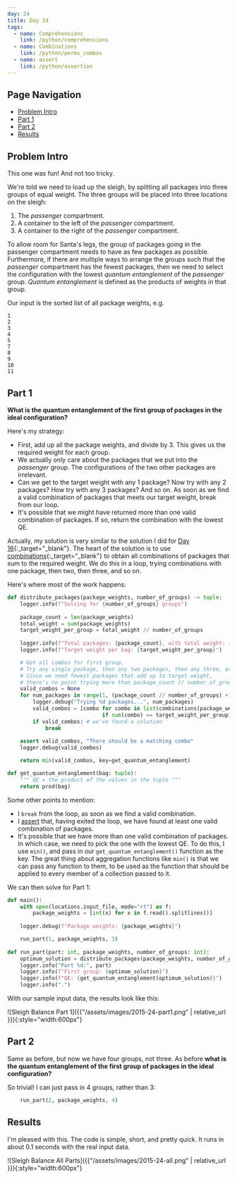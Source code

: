 ```yaml
---
day: 24
title: Day 24
tags: 
  - name: Comprehensions
    link: /python/comprehensions
  - name: Combinations
    link: /python/perms_combos
  - name: assert
    link: /python/assertion
---
```


## Page Navigation

- [Problem Intro](#problem-intro)
- [Part 1](#part-1)
- [Part 2](#part-2)
- [Results](#results)

## Problem Intro

This one was fun!  And not too tricky.

We're told we need to load up the sleigh, by splitting all packages into three groups of equal weight. The three groups will be placed into three locations on the sleigh:

1. The _passenger_ compartment.
1. A container to the left of the  _passenger_ compartment.
1. A container to the right of the  _passenger_ compartment. 

To allow room for Santa's legs, the group of packages going in the passenger compartment needs to have as few packages as possible.  Furthermore, if there are multiple ways to arrange the groups such that the _passenger_ compartment has the fewest packages, then we need to select the configuration with the lowest _quantum entanglement_ of the _passenger_ group. _Quantum entanglement_ is defined as the products of weights in that group.

Our input is the sorted list of all package weights, e.g.

```text
1
2
3
4
5
7
8
9
10
11
```

## Part 1

**What is the quantum entanglement of the first group of packages in the ideal configuration?**

Here's my strategy:

- First, add up all the package weights, and divide by 3. This gives us the required weight for each group.
- We actually only care about the packages that we put into the _passenger_ group.  The configurations of the two other packages are irrelevant.
- Can we get to the target weight with any 1 package? Now try with any 2 packages?  How try with any 3 packages? And so on.  As soon as we find a valid combination of packages that meets our target weight, break from our loop.
- It's possible that we might have returned more than one valid combination of packages. If so, return the combination with the lowest QE.

Actually, my solution is very similar to the solution I did for [Day 16](/2015/17){:_target="_blank"}.  The heart of the solution is to use [combinations](/python/perms_combos){:_target="_blank"} to obtain all combinations of packages that sum to the required weight. We do this in a loop, trying combinations with one package, then two, then three, and so on.

Here's where most of the work happens:

```python
def distribute_packages(package_weights, number_of_groups) -> tuple:
    logger.info(f"Solving for {number_of_groups} groups")
    
    package_count = len(package_weights)
    total_weight = sum(package_weights)
    target_weight_per_group = total_weight // number_of_groups
    
    logger.info(f"Total packages: {package_count}, with total weight: {total_weight}")
    logger.info(f"Target weight per bag: {target_weight_per_group}")

    # Get all combos for first group.
    # Try any single package, then any two packages, then any three, etc
    # Since we need fewest packages that add up to target weight,
    # there's no point trying more than package_count // number_of_groups
    valid_combos = None
    for num_packages in range(1, (package_count // number_of_groups) +1):
        logger.debug("Trying %d packages...", num_packages)
        valid_combos = [combo for combo in list(combinations(package_weights, num_packages))
                              if sum(combo) == target_weight_per_group]
        if valid_combos: # we've found a solution
            break
    
    assert valid_combos, "There should be a matching combo"
    logger.debug(valid_combos)

    return min(valid_combos, key=get_quantum_entanglement)

def get_quantum_entanglement(bag: tuple):
    """ QE = the product of the values in the tuple """
    return prod(bag)
```

Some other points to mention:

- I `break` from the loop, as soon as we find a valid combination.
- I [assert](/python/assertion) that, having exited the loop, we have found at least one valid combination of packages.
- It's possible that we have more than one valid combination of packages. In which case, we need to pick the one with the lowest QE.  To do this, I use `min()`, and pass in our `get_quantum_entanglement()` function as the key. The great thing about aggregation functions like `min()` is that we can pass any function to them, to be used as the function that should be applied to every member of a collection passed to it.

We can then solve for Part 1:

```python
def main():
    with open(locations.input_file, mode="rt") as f:
        package_weights = [int(x) for x in f.read().splitlines()]
    
    logger.debug(f"Package weights: {package_weights}")

    run_part(1, package_weights, 3)
    
def run_part(part: int, package_weights, number_of_groups: int):
    optimum_solution = distribute_packages(package_weights, number_of_groups)
    logger.info("Part %d:", part)
    logger.info(f"First group: {optimum_solution}")
    logger.info(f"QE: {get_quantum_entanglement(optimum_solution)}")
    logger.info(".")
```

With our sample input data, the results look like this:

![Sleigh Balance Part 1]({{"/assets/images/2015-24-part1.png" | relative_url }}){:style="width:600px"}

## Part 2

Same as before, but now we have four groups, not three. As before **what is the quantum entanglement of the first group of packages in the ideal configuration?**

So trivial!  I can just pass in 4 groups, rather than 3:

```python
    run_part(2, package_weights, 4)
```

## Results

I'm pleased with this.  The code is simple, short, and pretty quick. It runs in about 0.1 seconds with the real input data.

![Sleigh Balance All Parts]({{"/assets/images/2015-24-all.png" | relative_url }}){:style="width:600px"}
